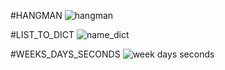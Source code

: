 #HANGMAN
![hangman](https://github.com/amirrezajahanbakhsh/Assignment/assets/137860142/fc522f6a-1483-47b9-9db2-dca16512d1b4)

#LIST_TO_DICT
![name_dict](https://github.com/amirrezajahanbakhsh/Assignment/assets/137860142/5be78ed6-b817-4bc7-a9a6-19efe99ae999)

#WEEKS_DAYS_SECONDS
![week days seconds](https://github.com/amirrezajahanbakhsh/Assignment/assets/137860142/8a120c91-8a66-4e76-b3b8-4135ab74f595)
